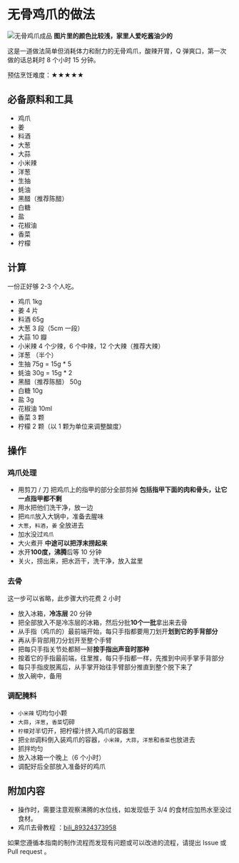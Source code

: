 # 无骨鸡爪的做法

![无骨鸡爪成品](IMG-20240913214336168.jpg)
**图片里的颜色比较浅，家里人爱吃酱油少的**

这是一道做法简单但消耗体力和耐力的无骨鸡爪，酸辣开胃，Q 弹爽口，第一次做的话总耗时 8 个小时 15 分钟。

预估烹饪难度：★★★★★

## 必备原料和工具

- 鸡爪
- 姜
- 料酒
- 大葱
- 大蒜
- 小米辣
- 洋葱
- 生抽
- 蚝油
- 黑醋（推荐陈醋）
- 白糖
- 盐
- 花椒油
- 香菜
- 柠檬

## 计算

一份正好够 2-3 个人吃。

- 鸡爪 1kg
- 姜 4 片
- 料酒 65g
- 大葱 3 段（5cm 一段）
- 大蒜 10 瓣
- 小米辣 4 个少辣，6 个中辣，12 个大辣（推荐大辣）
- 洋葱 （半个）
- 生抽 75g = 15g * 5
- 蚝油 30g = 15g * 2
- 黑醋（推荐陈醋） 50g
- 白糖 10g
- 盐 3g
- 花椒油 10ml
- 香菜 3 颗
- 柠檬 2 颗（以 1 颗为单位来调整酸度）

## 操作

### 鸡爪处理

- 用剪刀 / 刀 把鸡爪上的指甲的部分全部剪掉 **包括指甲下面的肉和骨头，让它一点指甲都不剩**
- 用水把他们洗干净，放一边
- 把`鸡爪`放入大锅中，准备去腥味
- `大葱`，`料酒`，`姜` 全放进去
- 加水没过`鸡爪`
- 大火煮开 **中途可以把浮末捞起来**
- 水开**100度，沸腾**后等 10 分钟
- 关火，捞出来，把水沥干，洗干净，放入盆里

### 去骨

这一步可以省略，此步骤大约花费 2 小时

- 放入冰箱，**冷冻层** 20 分钟
- 把全部放入不是冷冻层的冰箱，然后分批**10个一批**拿出来去骨
- 从手指（鸡爪的）最前端开始，每只手指都要用刀划开**划到它的手背部分**
- 再从手背部用刀分划开至整个手臂
- 把每只手指关节处都掰一掰**按手指出声音时那种**
- 按着它的手指最前端，往里推，每只手指都一样，先推到中间手掌手背部分
- 每只手指皮脱离后，从手掌开始往手臂部分推直到整个脱下来了
- 放入碗中，备用

### 调配腌料

- `小米辣` 切均匀小颗
- `大蒜`，`洋葱`，`香菜`切碎
- `柠檬`对半切开，把柠檬汁挤入鸡爪的容器里
- 把`全部`调料倒入装鸡爪的容器，`小米辣`，`大蒜`，`洋葱`和`香菜`也放进去
- 抓拌均匀
- 放入冰箱一个晚上（6 个小时）
- 调配好后全部放入准备好的鸡爪

## 附加内容

- 操作时，需要注意观察沸腾的水位线，如发现低于 3/4 的食材应加热水至没过食材。
- 鸡爪去骨教程 ：[bili_89324373958](https://www.bilibili.com/video/BV1t44y117D8?share_source=copy_web)

如果您遵循本指南的制作流程而发现有问题或可以改进的流程，请提出 Issue 或 Pull request 。
